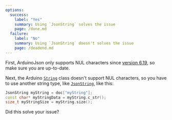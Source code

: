 ```yaml
---
options:
  success:
    label: "Yes"
    summary: Using `JsonString` solves the issue
    page: /done.md
  failure:
    label: "No"
    summary: Using `JsonString` doesn't solves the issue
    page: /deadend.md
---
```


First, ArduinoJson only supports NUL characters since [version 6.19](/news/2022/01/08/arduinojson-6-19-0/), so make sure you are up-to-date.

Next, the Arduino [`String`](https://www.arduino.cc/reference/en/language/variables/data-types/stringobject/) class doesn't support NUL characters, so you have to use another string type, like [`JsonString`](/v6/api/jsonstring/), like this:

```c++
JsonString myString = doc["myString"];
const char* myStringData = myString.c_str();
size_t myStringSize = myString.size();
```

Did this solve your issue?

